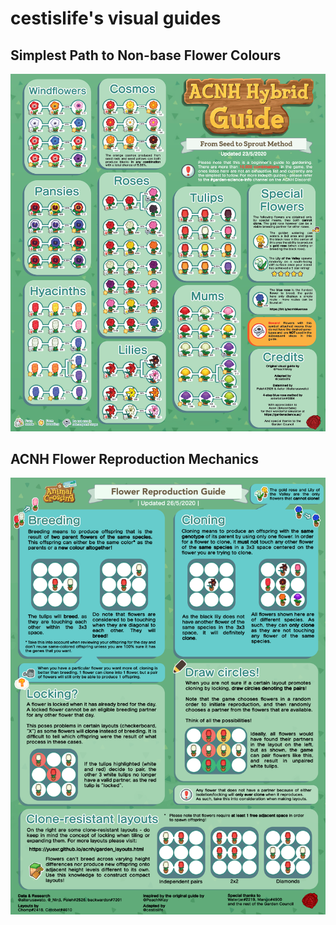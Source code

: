# cestislife's visual guides

## Simplest Path to Non-base Flower Colours
<img src="breeding.png">

## ACNH Flower Reproduction Mechanics
<img src="reproduce.png">
